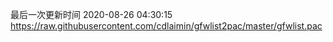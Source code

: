 最后一次更新时间 2020-08-26 04:30:15
https://raw.githubusercontent.com/cdlaimin/gfwlist2pac/master/gfwlist.pac

